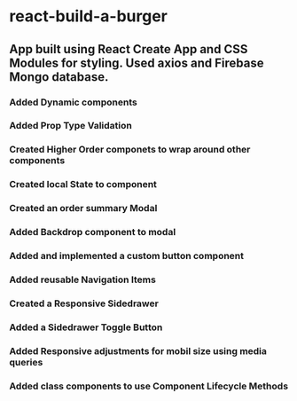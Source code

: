 # react-build-a-burger
## App built using React Create App and CSS Modules for styling. Used axios and Firebase Mongo database.
### Added Dynamic components
### Added Prop Type Validation
### Created Higher Order componets to wrap around other components
### Created local State to component
### Created an order summary Modal
### Added Backdrop component to modal
### Added and implemented a custom button component
### Added reusable Navigation Items
### Created a Responsive Sidedrawer
### Added a Sidedrawer Toggle Button
### Added Responsive adjustments for mobil size using media queries
### Added class components to use Component Lifecycle Methods

